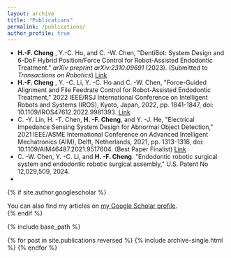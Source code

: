 ```yaml
---
layout: archive
title: "Publications"
permalink: /publications/
author_profile: true
---
```

- **H.-F. Cheng** , Y.-C. Ho, and C. -W. Chen, "DentiBot: System Design and 6-DoF Hybrid Position/Force Control for Robot-Assisted Endodontic Treatment." *arXiv preprint arXiv:2310.09691* (2023). (Submitted to *Transactions on Robotics*) [Link](https://arxiv.org/pdf/2310.09691) 
- **H.-F. Cheng** , Y. -C. Li, Y. -C. Ho and C. -W. Chen, "Force-Guided Alignment and File Feedrate Control for Robot-Assisted Endodontic Treatment," 2022 IEEE/RSJ International Conference on Intelligent Robots and Systems (IROS), Kyoto, Japan, 2022, pp. 1841-1847, doi: 10.1109/IROS47612.2022.9981393. [Link](https://ieeexplore.ieee.org/stamp/stamp.jsp?tp=&arnumber=9981393) 
- C. -Y. Lin, H. -T. Chen, **H. -F. Cheng**, and Y. -J. He, "Electrical Impedance Sensing System Design for Abnormal Object Detection," 2021 IEEE/ASME International Conference on Advanced Intelligent Mechatronics (AIM), Delft, Netherlands, 2021, pp. 1313-1318, doi: 10.1109/AIM46487.2021.9517604. (Best Paper Finalist) [Link](https://ieeexplore.ieee.org/stamp/stamp.jsp?tp=&arnumber=9517604)
- C. -W. Chen, Y. -C. Li, and **H. -F. Cheng**. "Endodontic robotic surgical system and endodontic robotic surgical assembly," U.S. Patent No 12,029,509, 2024.
- 

{% if site.author.googlescholar %}
  <div class="wordwrap">You can also find my articles on <a href="{{site.author.googlescholar}}">my Google Scholar profile</a>.</div>
{% endif %}

{% include base_path %}

{% for post in site.publications reversed %}
  {% include archive-single.html %}
{% endfor %}
